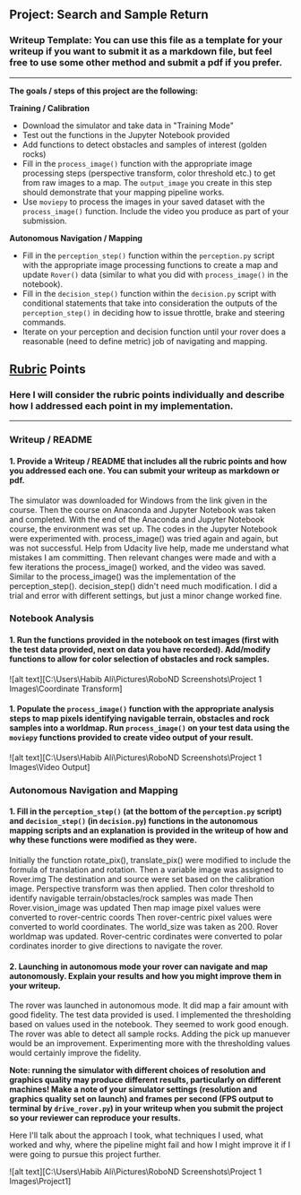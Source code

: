 ## Project: Search and Sample Return
### Writeup Template: You can use this file as a template for your writeup if you want to submit it as a markdown file, but feel free to use some other method and submit a pdf if you prefer.

---


**The goals / steps of this project are the following:**  

**Training / Calibration**  

* Download the simulator and take data in "Training Mode"
* Test out the functions in the Jupyter Notebook provided
* Add functions to detect obstacles and samples of interest (golden rocks)
* Fill in the `process_image()` function with the appropriate image processing steps (perspective transform, color threshold etc.) to get from raw images to a map.  The `output_image` you create in this step should demonstrate that your mapping pipeline works.
* Use `moviepy` to process the images in your saved dataset with the `process_image()` function.  Include the video you produce as part of your submission.

**Autonomous Navigation / Mapping**

* Fill in the `perception_step()` function within the `perception.py` script with the appropriate image processing functions to create a map and update `Rover()` data (similar to what you did with `process_image()` in the notebook). 
* Fill in the `decision_step()` function within the `decision.py` script with conditional statements that take into consideration the outputs of the `perception_step()` in deciding how to issue throttle, brake and steering commands. 
* Iterate on your perception and decision function until your rover does a reasonable (need to define metric) job of navigating and mapping.  

[//]: # (Image References)

[image1]: ./misc/rover_image.jpg
[image2]: ./calibration_images/example_grid1.jpg
[image3]: ./calibration_images/example_rock1.jpg 

## [Rubric](https://review.udacity.com/#!/rubrics/916/view) Points
### Here I will consider the rubric points individually and describe how I addressed each point in my implementation.  

---
### Writeup / README

#### 1. Provide a Writeup / README that includes all the rubric points and how you addressed each one.  You can submit your writeup as markdown or pdf.  

The simulator was downloaded for Windows from the link given in the course. Then the course on Anaconda and Jupyter Notebook was taken and completed.
With the end of the Anaconda and Jupyter Notebook course, the environment was set up.
The codes in the Jupyter Notebook were experimented with. 
process_image() was tried again and again, but was not successful. Help from Udacity live help, made me understand what mistakes I am committing.
Then relevant changes were made and with a few iterations the process_image() worked, and the video was saved.
Similar to the process_image() was the implementation of the perception_step().
decision_step() didn't need much modification. I did a trial and error with different settings, but just a minor change worked fine.



### Notebook Analysis
#### 1. Run the functions provided in the notebook on test images (first with the test data provided, next on data you have recorded). Add/modify functions to allow for color selection of obstacles and rock samples.


![alt text][C:\Users\Habib Ali\Pictures\RoboND Screenshots\Project 1 Images\Coordinate Transform]

#### 1. Populate the `process_image()` function with the appropriate analysis steps to map pixels identifying navigable terrain, obstacles and rock samples into a worldmap.  Run `process_image()` on your test data using the `moviepy` functions provided to create video output of your result. 


![alt text][C:\Users\Habib Ali\Pictures\RoboND Screenshots\Project 1 Images\Video Output]
### Autonomous Navigation and Mapping

#### 1. Fill in the `perception_step()` (at the bottom of the `perception.py` script) and `decision_step()` (in `decision.py`) functions in the autonomous mapping scripts and an explanation is provided in the writeup of how and why these functions were modified as they were.
Initially the function rotate_pix(), translate_pix() were modified to include the formula of translation and rotation.
Then a variable image was assigned to Rover.img
The destination and source were set based on the calibration image.
Perspective transform was then applied.
Then color threshold to identify navigable terrain/obstacles/rock samples was made
Then Rover.vision_image was updated
Then map image pixel values were converted to rover-centric coords
Then rover-centric pixel values were converted to world coordinates. The world_size was taken as 200. 
Rover worldmap was updated. 
Rover-centric cordinates were converted to polar cordinates inorder to give directions to navigate the rover.

#### 2. Launching in autonomous mode your rover can navigate and map autonomously.  Explain your results and how you might improve them in your writeup.  
The rover was launched in autonomous mode. It did map a fair amount with good fidelity.
The test data provided is used. I implemented the thresholding based on values used in the notebook. They seemed to work good enough. 
The rover was able to detect all sample rocks.
Adding the pick up manuever would be an improvement.
Experimenting more with the thresholding values would certainly improve the fidelity.

**Note: running the simulator with different choices of resolution and graphics quality may produce different results, particularly on different machines!  Make a note of your simulator settings (resolution and graphics quality set on launch) and frames per second (FPS output to terminal by `drive_rover.py`) in your writeup when you submit the project so your reviewer can reproduce your results.**

Here I'll talk about the approach I took, what techniques I used, what worked and why, where the pipeline might fail and how I might improve it if I were going to pursue this project further.  



![alt text][C:\Users\Habib Ali\Pictures\RoboND Screenshots\Project 1 Images\Project1]



